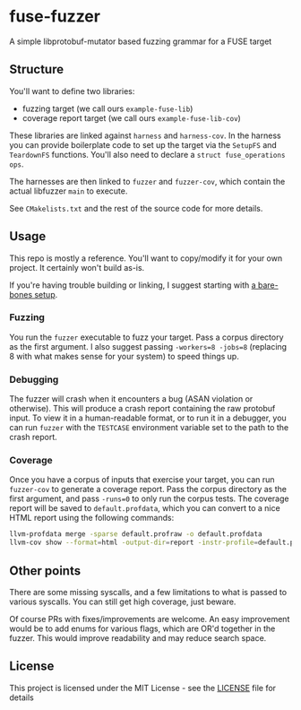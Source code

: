 # fuse-fuzzer
A simple libprotobuf-mutator based fuzzing grammar for a FUSE target

## Structure

You'll want to define two libraries: 
- fuzzing target (we call ours `example-fuse-lib`)
- coverage report target (we call ours `example-fuse-lib-cov`)

These libraries are linked against `harness` and `harness-cov`. In the harness you can provide boilerplate code
to set up the target via the `SetupFS` and `TeardownFS` functions. You'll also need to declare a 
`struct fuse_operations ops`.

The harnesses are then linked to `fuzzer` and `fuzzer-cov`, which contain the actual libfuzzer `main` to execute.

See `CMakelists.txt` and the rest of the source code for more details.

## Usage

This repo is mostly a reference. You'll want to copy/modify it for your own project. It certainly won't build as-is.

If you're having trouble building or linking, I suggest starting with
[a bare-bones setup](https://github.com/n-wach/fuzzing-with-cmake).

### Fuzzing

You run the `fuzzer` executable to fuzz your target. Pass a corpus directory as the first argument. I also
suggest passing `-workers=8 -jobs=8` (replacing 8 with what makes sense for your system) to speed things up.

### Debugging

The fuzzer will crash when it encounters a bug (ASAN violation or otherwise). This will produce a crash report
containing the raw protobuf input. To view it in a human-readable format, or to run it in a debugger, you can
run `fuzzer` with the `TESTCASE` environment variable set to the path to the crash report.

### Coverage

Once you have a corpus of inputs that exercise your target, you can run `fuzzer-cov` to generate a coverage report.
Pass the corpus directory as the first argument, and pass `-runs=0` to only run the corpus tests. The coverage report
will be saved to `default.profdata`, which you can convert to a nice HTML report using the following commands:

```bash
llvm-profdata merge -sparse default.profraw -o default.profdata
llvm-cov show --format=html -output-dir=report -instr-profile=default.profdata ./build/fuzz/fuzzer-cov
```

## Other points

There are some missing syscalls, and a few limitations to what is passed to various syscalls. You can still get 
high coverage, just beware. 

Of course PRs with fixes/improvements are welcome. An easy improvement would be to add enums for various flags,
which are OR'd together in the fuzzer. This would improve readability and may reduce search space.

## License

This project is licensed under the MIT License - see the [LICENSE](LICENSE) file for details
